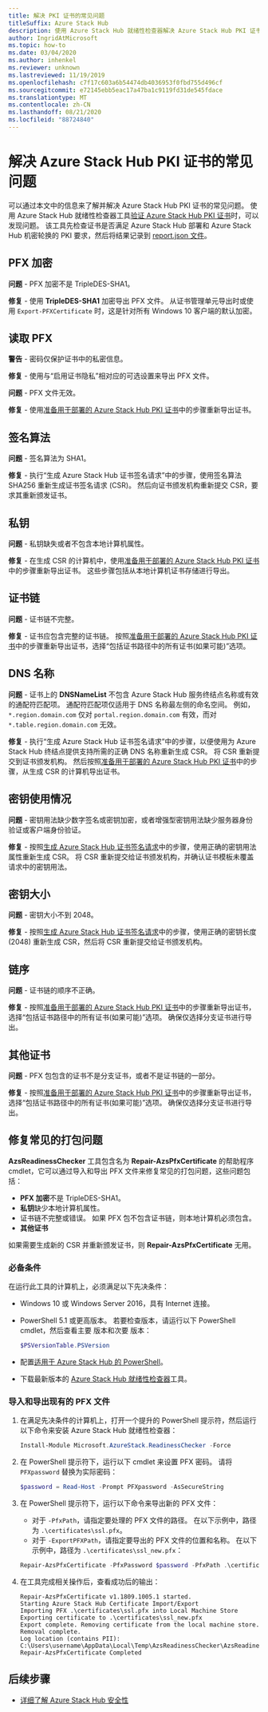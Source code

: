 ```yaml
---
title: 解决 PKI 证书的常见问题
titleSuffix: Azure Stack Hub
description: 使用 Azure Stack Hub 就绪性检查器解决 Azure Stack Hub PKI 证书的常见问题。
author: IngridAtMicrosoft
ms.topic: how-to
ms.date: 03/04/2020
ms.author: inhenkel
ms.reviewer: unknown
ms.lastreviewed: 11/19/2019
ms.openlocfilehash: c7f17c603a6b54474db4036953f0fbd755d496cf
ms.sourcegitcommit: e72145ebb5eac17a47ba1c9119fd31de545fdace
ms.translationtype: MT
ms.contentlocale: zh-CN
ms.lasthandoff: 08/21/2020
ms.locfileid: "88724840"
---
```

# <a name="fix-common-issues-with-azure-stack-hub-pki-certificates"></a>解决 Azure Stack Hub PKI 证书的常见问题

可以通过本文中的信息来了解并解决 Azure Stack Hub PKI 证书的常见问题。 使用 Azure Stack Hub 就绪性检查器工具[验证 Azure Stack Hub PKI 证书](azure-stack-validate-pki-certs.md)时，可以发现问题。 该工具先检查证书是否满足 Azure Stack Hub 部署和 Azure Stack Hub 机密轮换的 PKI 要求，然后将结果记录到 [report.json 文件](azure-stack-validation-report.md)。  

## <a name="pfx-encryption"></a>PFX 加密

**问题** - PFX 加密不是 TripleDES-SHA1。

**修复** - 使用 **TripleDES-SHA1** 加密导出 PFX 文件。 从证书管理单元导出时或使用 `Export-PFXCertificate` 时，这是针对所有 Windows 10 客户端的默认加密。

## <a name="read-pfx"></a>读取 PFX

**警告** - 密码仅保护证书中的私密信息。  

**修复** - 使用与“启用证书隐私”相对应的可选设置来导出 PFX 文件。   

**问题** - PFX 文件无效。  

**修复** - 使用[准备用于部署的 Azure Stack Hub PKI 证书](azure-stack-prepare-pki-certs.md)中的步骤重新导出证书。

## <a name="signature-algorithm"></a>签名算法

**问题** - 签名算法为 SHA1。

**修复** - 执行“生成 Azure Stack Hub 证书签名请求”中的步骤，使用签名算法 SHA256 重新生成证书签名请求 (CSR)。 然后向证书颁发机构重新提交 CSR，要求其重新颁发证书。

## <a name="private-key"></a>私钥

**问题** - 私钥缺失或者不包含本地计算机属性。  

**修复** - 在生成 CSR 的计算机中，使用[准备用于部署的 Azure Stack Hub PKI 证书](azure-stack-prepare-pki-certs.md#prepare-certificates-azure-stack-readiness-checker)中的步骤重新导出证书。 这些步骤包括从本地计算机证书存储进行导出。

## <a name="certificate-chain"></a>证书链

**问题** - 证书链不完整。  

**修复** - 证书应包含完整的证书链。 按照[准备用于部署的 Azure Stack Hub PKI 证书](azure-stack-prepare-pki-certs.md#prepare-certificates-azure-stack-readiness-checker)中的步骤重新导出证书，选择“包括证书路径中的所有证书(如果可能)”选项。 

## <a name="dns-names"></a>DNS 名称

**问题** - 证书上的 **DNSNameList** 不包含 Azure Stack Hub 服务终结点名称或有效的通配符匹配项。 通配符匹配项仅适用于 DNS 名称最左侧的命名空间。 例如，`*.region.domain.com` 仅对 `portal.region.domain.com` 有效，而对 `*.table.region.domain.com` 无效。

**修复** - 执行“生成 Azure Stack Hub 证书签名请求”中的步骤，以便使用为 Azure Stack Hub 终结点提供支持所需的正确 DNS 名称重新生成 CSR。 将 CSR 重新提交到证书颁发机构。 然后按照[准备用于部署的 Azure Stack Hub PKI 证书](azure-stack-prepare-pki-certs.md#prepare-certificates-azure-stack-readiness-checker)中的步骤，从生成 CSR 的计算机导出证书。  

## <a name="key-usage"></a>密钥使用情况

**问题** - 密钥用法缺少数字签名或密钥加密，或者增强型密钥用法缺少服务器身份验证或客户端身份验证。  

**修复** - 按照[生成 Azure Stack Hub 证书签名请求](azure-stack-get-pki-certs.md)中的步骤，使用正确的密钥用法属性重新生成 CSR。 将 CSR 重新提交给证书颁发机构，并确认证书模板未覆盖请求中的密钥用法。

## <a name="key-size"></a>密钥大小

**问题** - 密钥大小不到 2048。

**修复** - 按照[生成 Azure Stack Hub 证书签名请求](azure-stack-get-pki-certs.md)中的步骤，使用正确的密钥长度 (2048) 重新生成 CSR，然后将 CSR 重新提交给证书颁发机构。

## <a name="chain-order"></a>链序

**问题** - 证书链的顺序不正确。  

**修复** - 按照[准备用于部署的 Azure Stack Hub PKI 证书](azure-stack-prepare-pki-certs.md#prepare-certificates-azure-stack-readiness-checker)中的步骤重新导出证书，选择“包括证书路径中的所有证书(如果可能)”选项。  确保仅选择分支证书进行导出。

## <a name="other-certificates"></a>其他证书

**问题** - PFX 包包含的证书不是分支证书，或者不是证书链的一部分。  

**修复** - 按照[准备用于部署的 Azure Stack Hub PKI 证书](azure-stack-prepare-pki-certs.md#prepare-certificates-azure-stack-readiness-checker)中的步骤重新导出证书，选择“包括证书路径中的所有证书(如果可能)”选项。  确保仅选择分支证书进行导出。

## <a name="fix-common-packaging-issues"></a>修复常见的打包问题

**AzsReadinessChecker** 工具包含名为 **Repair-AzsPfxCertificate** 的帮助程序 cmdlet，它可以通过导入和导出 PFX 文件来修复常见的打包问题，这些问题包括：

- **PFX 加密**不是 TripleDES-SHA1。
- **私钥**缺少本地计算机属性。
-  证书链不完整或错误。 如果 PFX 包不包含证书链，则本地计算机必须包含。
- **其他证书**

如果需要生成新的 CSR 并重新颁发证书，则 **Repair-AzsPfxCertificate** 无用。

### <a name="prerequisites"></a>必备条件

在运行此工具的计算机上，必须满足以下先决条件：

- Windows 10 或 Windows Server 2016，具有 Internet 连接。
- PowerShell 5.1 或更高版本。 若要检查版本，请运行以下 PowerShell cmdlet，然后查看主要  版本和次要  版本：

   ```powershell
   $PSVersionTable.PSVersion
   ```

- 配置[适用于 Azure Stack Hub 的 PowerShell](azure-stack-powershell-install.md)。
- 下载最新版本的 [Azure Stack Hub 就绪性检查器](https://aka.ms/AzsReadinessChecker)工具。

### <a name="import-and-export-an-existing-pfx-file"></a>导入和导出现有的 PFX 文件

1. 在满足先决条件的计算机上，打开一个提升的 PowerShell 提示符，然后运行以下命令来安装 Azure Stack Hub 就绪性检查器：

   ```powershell
   Install-Module Microsoft.AzureStack.ReadinessChecker -Force
   ```

2. 在 PowerShell 提示符下，运行以下 cmdlet 来设置 PFX 密码。 请将 `PFXpassword` 替换为实际密码：

   ```powershell
   $password = Read-Host -Prompt PFXpassword -AsSecureString
   ```

3. 在 PowerShell 提示符下，运行以下命令来导出新的 PFX 文件：

   - 对于 `-PfxPath`，请指定要处理的 PFX 文件的路径。 在以下示例中，路径为 `.\certificates\ssl.pfx`。
   - 对于 `-ExportPFXPath`，请指定要导出的 PFX 文件的位置和名称。 在以下示例中，路径为 `.\certificates\ssl_new.pfx`：

   ```powershell
   Repair-AzsPfxCertificate -PfxPassword $password -PfxPath .\certificates\ssl.pfx -ExportPFXPath .\certificates\ssl_new.pfx
   ```  

4. 在工具完成相关操作后，查看成功后的输出：

   ```shell
   Repair-AzsPfxCertificate v1.1809.1005.1 started.
   Starting Azure Stack Hub Certificate Import/Export
   Importing PFX .\certificates\ssl.pfx into Local Machine Store
   Exporting certificate to .\certificates\ssl_new.pfx
   Export complete. Removing certificate from the local machine store.
   Removal complete.
   Log location (contains PII): C:\Users\username\AppData\Local\Temp\AzsReadinessChecker\AzsReadinessChecker.log
   Repair-AzsPfxCertificate Completed
   ```

## <a name="next-steps"></a>后续步骤

- [详细了解 Azure Stack Hub 安全性](azure-stack-rotate-secrets.md)
